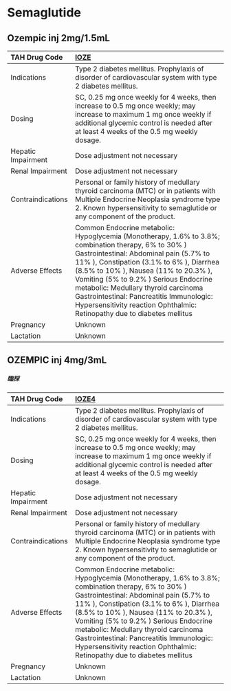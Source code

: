 # Semaglutide

## Ozempic inj 2mg/1.5mL

| TAH Drug Code      | [IOZE](https://www.tahsda.org.tw/drugs/hissearch.php?drug_code=IOZE)                                                                                                                                                                                                                                                                                                                                                                       |
|:-------------------|:-------------------------------------------------------------------------------------------------------------------------------------------------------------------------------------------------------------------------------------------------------------------------------------------------------------------------------------------------------------------------------------------------------------------------------------------|
| Indications        | Type 2 diabetes mellitus. Prophylaxis of disorder of cardiovascular system with type 2 diabetes mellitus.                                                                                                                                                                                                                                                                                                                                  |
| Dosing             | SC, 0.25 mg once weekly for 4 weeks, then increase to 0.5 mg once weekly; may increase to maximum 1 mg once weekly if additional glycemic control is needed after at least 4 weeks of the 0.5 mg weekly dosage.                                                                                                                                                                                                                            |
| Hepatic Impairment | Dose adjustment not necessary                                                                                                                                                                                                                                                                                                                                                                                                              |
| Renal Impairment   | Dose adjustment not necessary                                                                                                                                                                                                                                                                                                                                                                                                              |
| Contraindications  | Personal or family history of medullary thyroid carcinoma (MTC) or in patients with Multiple Endocrine Neoplasia syndrome type 2. Known hypersensitivity to semaglutide or any component of the product.                                                                                                                                                                                                                                   |
| Adverse Effects    | Common Endocrine metabolic: Hypoglycemia (Monotherapy, 1.6% to 3.8%; combination therapy, 6% to 30% ) Gastrointestinal: Abdominal pain (5.7% to 11% ), Constipation (3.1% to 6% ), Diarrhea (8.5% to 10% ), Nausea (11% to 20.3% ), Vomiting (5% to 9.2% ) Serious Endocrine metabolic: Medullary thyroid carcinoma Gastrointestinal: Pancreatitis Immunologic: Hypersensitivity reaction Ophthalmic: Retinopathy due to diabetes mellitus |
| Pregnancy          | Unknown                                                                                                                                                                                                                                                                                                                                                                                                                                    |
| Lactation          | Unknown                                                                                                                                                                                                                                                                                                                                                                                                                                    |

## OZEMPIC inj 4mg/3mL

##### 臨採

| TAH Drug Code      | [IOZE4](https://www.tahsda.org.tw/drugs/hissearch.php?drug_code=IOZE4)                                                                                                                                                                                                                                                                                                                                                                     |
|:-------------------|:-------------------------------------------------------------------------------------------------------------------------------------------------------------------------------------------------------------------------------------------------------------------------------------------------------------------------------------------------------------------------------------------------------------------------------------------|
| Indications        | Type 2 diabetes mellitus. Prophylaxis of disorder of cardiovascular system with type 2 diabetes mellitus.                                                                                                                                                                                                                                                                                                                                  |
| Dosing             | SC, 0.25 mg once weekly for 4 weeks, then increase to 0.5 mg once weekly; may increase to maximum 1 mg once weekly if additional glycemic control is needed after at least 4 weeks of the 0.5 mg weekly dosage.                                                                                                                                                                                                                            |
| Hepatic Impairment | Dose adjustment not necessary                                                                                                                                                                                                                                                                                                                                                                                                              |
| Renal Impairment   | Dose adjustment not necessary                                                                                                                                                                                                                                                                                                                                                                                                              |
| Contraindications  | Personal or family history of medullary thyroid carcinoma (MTC) or in patients with Multiple Endocrine Neoplasia syndrome type 2. Known hypersensitivity to semaglutide or any component of the product.                                                                                                                                                                                                                                   |
| Adverse Effects    | Common Endocrine metabolic: Hypoglycemia (Monotherapy, 1.6% to 3.8%; combination therapy, 6% to 30% ) Gastrointestinal: Abdominal pain (5.7% to 11% ), Constipation (3.1% to 6% ), Diarrhea (8.5% to 10% ), Nausea (11% to 20.3% ), Vomiting (5% to 9.2% ) Serious Endocrine metabolic: Medullary thyroid carcinoma Gastrointestinal: Pancreatitis Immunologic: Hypersensitivity reaction Ophthalmic: Retinopathy due to diabetes mellitus |
| Pregnancy          | Unknown                                                                                                                                                                                                                                                                                                                                                                                                                                    |
| Lactation          | Unknown                                                                                                                                                                                                                                                                                                                                                                                                                                    |

